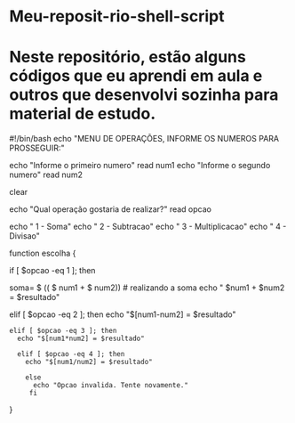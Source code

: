 # Meu-reposit-rio-shell-script
# Neste repositório, estão alguns códigos que eu aprendi em aula e outros que desenvolvi sozinha para material de estudo.

#!/bin/bash 
echo "MENU DE OPERAÇÕES, INFORME OS NUMEROS PARA PROSSEGUIR:"

echo "Informe o primeiro numero"
read num1
echo "Informe o segundo numero" 
read num2

clear

echo "Qual operação gostaria de realizar?"
read opcao

echo " 1 - Soma"
echo " 2 - Subtracao"
echo " 3 - Multiplicacao"
echo " 4 - Divisao"

function escolha {
 
if [ $opcao -eq 1 ]; then

soma= $ (( $ num1 +  $ num2))  # realizando a soma
	echo  " $num1 + $num2 = $resultado"

 
  elif [ $opcao -eq 2 ]; then
    echo "$[num1-num2] = $resultado"
    
    elif [ $opcao -eq 3 ]; then
      echo "$[num1*num2] = $resultado"
      
      elif [ $opcao -eq 4 ]; then
        echo "$[num1/num2] = $resultado"
        
        else
          echo "Opcao invalida. Tente novamente."
         fi
}                                                                                                                                       
                           
